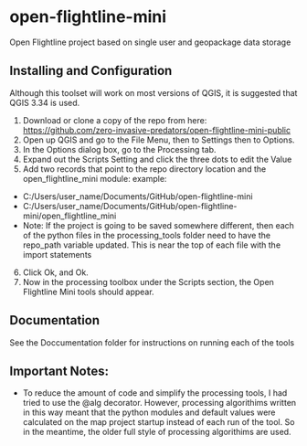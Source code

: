 # open-flightline-mini
Open Flightline project based on single user and geopackage data storage


## Installing and Configuration
Although this toolset will work on most versions of QGIS, it is suggested that QGIS 3.34 is used.

1.	Download or clone a copy of the repo from here: https://github.com/zero-invasive-predators/open-flightline-mini-public
2.	Open up QGIS and go to the File Menu, then to Settings then to Options.
3.	In the Options dialog box, go to the Processing tab.
4.	Expand out the Scripts Setting and click the three dots to edit the Value
5.	Add two records that point to the repo directory location and the open_flightline_mini module:
example:
- C:/Users/user_name/Documents/GitHub/open-flightline-mini
- C:/Users/user_name/Documents/GitHub/open-flightline-mini/open_flightline_mini
- Note: If the project is going to be saved somewhere different, then each of the python files in the processing_tools folder need to have the repo_path variable updated. This is near the top of each file with the import statements
6. Click Ok, and Ok.
7. Now in the processing toolbox under the Scripts section, the Open Flightline Mini tools should appear.

## Documentation

See the Doccumentation folder for instructions on running each of the tools


## Important Notes:
- To reduce the amount of code and simplify the processing tools, I had tried to use the @alg decorator.
However, processing algorithims written in this way meant that the python modules and default values were
calculated on the map project startup instead of each run of the tool. So in the meantime, the older full style
of processing algorithims are used.
